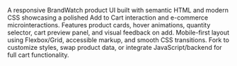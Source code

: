 A responsive BrandWatch product UI built with semantic HTML and modern CSS showcasing a polished Add to Cart interaction and e-commerce microinteractions. Features product cards, hover animations, quantity selector, cart preview panel, and visual feedback on add. Mobile-first layout using Flexbox/Grid, accessible markup, and smooth CSS transitions. Fork to customize styles, swap product data, or integrate JavaScript/backend for full cart functionality.
